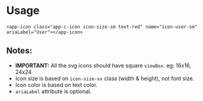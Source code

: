 # Usage

`<app-icon class="app-c-icon icon-size-sm text-red" name="icon-user-sm" ariaLabel="User"></app-icon>`

## Notes:

- **IMPORTANT:** All the svg icons should have square `viewBox`. eg: 16x16, 24x24
- Icon size is based on `icon-size-xx` class (width & height), not font size.
- Icon color is based on text color.
- `ariaLabel` attribute is optional.

